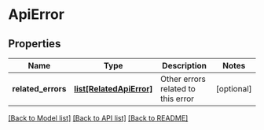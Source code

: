 # ApiError

## Properties
Name | Type | Description | Notes
------------ | ------------- | ------------- | -------------
**related_errors** | [**list[RelatedApiError]**](RelatedApiError.md) | Other errors related to this error | [optional] 

[[Back to Model list]](../README.md#documentation-for-models) [[Back to API list]](../README.md#documentation-for-api-endpoints) [[Back to README]](../README.md)

